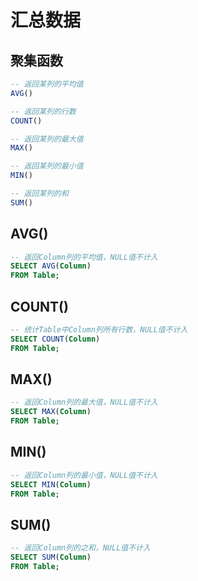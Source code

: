 # 汇总数据

## 聚集函数

``` SQL
-- 返回某列的平均值
AVG()

-- 返回某列的行数
COUNT()

-- 返回某列的最大值
MAX()

-- 返回某列的最小值
MIN()

-- 返回某列的和
SUM()
```

## AVG()

``` SQL
-- 返回Column列的平均值，NULL值不计入
SELECT AVG(Column)
FROM Table;
```

## COUNT()

``` SQL
-- 统计Table中Column列所有行数，NULL值不计入
SELECT COUNT(Column)
FROM Table;
```

## MAX()

``` SQL
-- 返回Column列的最大值，NULL值不计入
SELECT MAX(Column)
FROM Table;
```

## MIN()

``` SQL
-- 返回Column列的最小值，NULL值不计入
SELECT MIN(Column)
FROM Table;
```

## SUM()

``` SQL
-- 返回Column列的之和，NULL值不计入
SELECT SUM(Column)
FROM Table;
```
